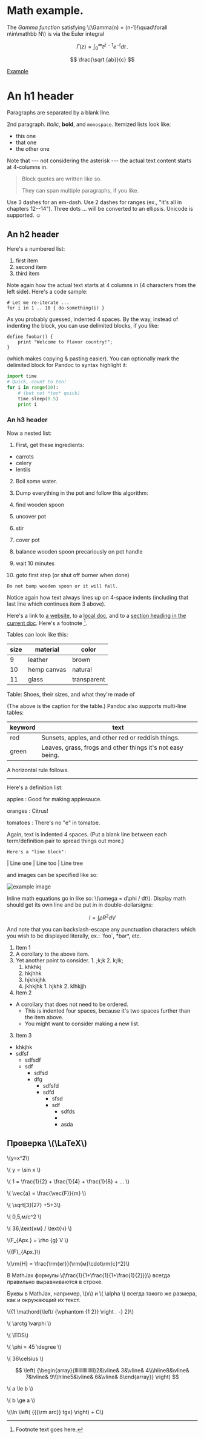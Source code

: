 # Math example.

The *Gamma function* satisfying \\(\Gamma(n) = (n-1)!\quad\forall n\in\mathbb N\\) is via the Euler integral

$$
\Gamma(z) = \int_0^\infty t^{z-1}e^{-t}dt\,.
$$

$$
\frac{\sqrt {ab}}{c}
$$

[Example](http://meta.math.stackexchange.com/questions/5020/mathjax-basic-tutorial-and-quick-reference)

An h1 header
============

Paragraphs are separated by a blank line.

2nd paragraph. *Italic*, **bold**, and `monospace`. Itemized lists
look like:

  * this one
  * that one
  * the other one

Note that --- not considering the asterisk --- the actual text
content starts at 4-columns in.

> Block quotes are
> written like so.
>
> They can span multiple paragraphs,
> if you like.

Use 3 dashes for an em-dash. Use 2 dashes for ranges (ex., "it's all
in chapters 12--14"). Three dots ... will be converted to an ellipsis.
Unicode is supported. ☺



An h2 header
------------

Here's a numbered list:

1. first item
2. second item
3. third item

Note again how the actual text starts at 4 columns in (4 characters
from the left side). Here's a code sample:

    # Let me re-iterate ...
    for i in 1 .. 10 { do-something(i) }

As you probably guessed, indented 4 spaces. By the way, instead of
indenting the block, you can use delimited blocks, if you like:

~~~
define foobar() {
    print "Welcome to flavor country!";
}
~~~

(which makes copying & pasting easier). You can optionally mark the
delimited block for Pandoc to syntax highlight it:

~~~python
import time
# Quick, count to ten!
for i in range(10):
    # (but not *too* quick)
    time.sleep(0.5)
    print i
~~~

### An h3 header ###

Now a nested list:

1. First, get these ingredients:

  * carrots
  * celery
  * lentils

2. Boil some water.

3. Dump everything in the pot and follow
this algorithm:

  1. find wooden spoon
  2. uncover pot
  3. stir
  4. cover pot
  5. balance wooden spoon precariously on pot handle
  6. wait 10 minutes
  7. goto first step (or shut off burner when done)


    Do not bump wooden spoon or it will fall.

Notice again how text always lines up on 4-space indents (including
that last line which continues item 3 above).

Here's a link to [a website](http://foo.bar), to a [local
doc](local-doc.html), and to a [section heading in the current
doc](#an-h2-header). Here's a footnote [^1].

[^1]: Footnote text goes here.

Tables can look like this:

| size | material     | color        |
| ---- | ------------ | ------------ |
| 9    | leather      | brown        |
| 10   | hemp canvas  | natural      |
| 11   | glass        | transparent  |

Table: Shoes, their sizes, and what they're made of

(The above is the caption for the table.) Pandoc also supports
multi-line tables:

| keyword | text                                                       |
|---------|------------------------------------------------------------|
| red     | Sunsets, apples, and other red or reddish things.          |
| green   | Leaves, grass, frogs and other things it's not easy being. |

A horizontal rule follows.

***

Here's a definition list:

apples
  : Good for making applesauce.

oranges
  : Citrus!

tomatoes
  : There's no "e" in tomatoe.

Again, text is indented 4 spaces. (Put a blank line between each
term/definition pair to spread things out more.)

    Here's a "line block":

| Line one
|   Line too
| Line tree

and images can be specified like so:

![example image](example-image.jpg "An exemplary image")

Inline math equations go in like so: \\(\omega = d\phi / dt\\). Display
math should get its own line and be put in in double-dollarsigns:

$$I = \int \rho R^{2} dV$$

And note that you can backslash-escape any punctuation characters
which you wish to be displayed literally, ex.: \`foo\`, \*bar\*, etc.

1. Item 1
  1. A corollary to the above item.
  2. Yet another point to consider.
    1. ;k;k
    2. k;lk;
      1. khkhkj
      2. hkjhhk
        1. hjkhkjhk
        2. jkhkjhk
          1. hjkhk
          2. klhkjjh
2. Item 2
  * A corollary that does not need to be ordered.
    * This is indented four spaces, because it's two spaces further than the item above.
    * You might want to consider making a new list.
3. Item 3

- khkjhk
- sdfsf
  - sdfsdf
  - sdf
    - sdfsd
    - dfg
      - sdfsfd
      - sdfd
        - sfsd
        - sdf
          - sdfds
          -
          - asda

## Проверка \\(\LaTeX\\)
\\(y=x^2\\)

\\( y = \sin x \\)

\\( 1 = \frac{1}{2} + \frac{1}{4} + \frac{1}{8} + ... \\)

\\( \vec{a} = \frac{\vec{F}}{m} \\)

\\( \sqrt[3]{27} +5+3\\)

\\( 0,5\,м/с^2 \\)

\\( 36\,\text{км} / \text{ч} \\)

\\(F_{Арх.} = \rho {g} V \\)

\\({F}_{Арх.}\\)

\\(\rm{Н} = \frac{\rm{кг}}{\rm{м}\cdot\rm{с}^2}\\)

В MathJax формулы \\(\frac{1}{1+\frac{1}{1+\frac{1}{2}}}\\) всегда правильно выравниваются в строке.

Буквы в MathJax, например, \\(x\\) и \\( \alpha \\) всегда такого же размера, как и окружающий их текст.

\\({1 \mathord{\left/ {\vphantom {1 2}} \right . -} 2}\\)

\\( \arctg \varphi \\)

\\( \EDS\\)

\\( \phi = 45 \degree \\)

\\( 36\celsius \\)

$$ \left( {\begin{array}{lllllllllllllll}2&\vline& 3&\vline& 4\\\hline8&\vline& 7&\vline& 9\\\hline5&\vline& 6&\vline& 8\end{array}} \right) $$

\\( a \le b \\)

\\( b \ge a \\)

\\(\ln \left( {{{\rm arc}} tgx} \right) + C\\)

